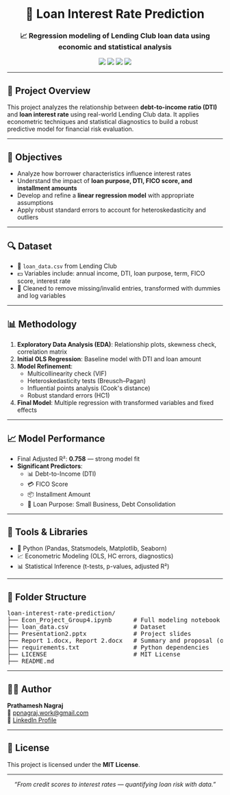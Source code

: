 <h1 align="center">💸 Loan Interest Rate Prediction</h1>
<h3 align="center">📈 Regression modeling of Lending Club loan data using economic and statistical analysis</h3>

<p align="center">
  <img src="https://img.shields.io/badge/Domain-Econometrics-blue?style=for-the-badge" />
  <img src="https://img.shields.io/badge/Data-LendingClub-brightgreen?style=for-the-badge" />
  <img src="https://img.shields.io/badge/Model-OLS%20%2B%20Robust%20Regression-yellow?style=for-the-badge" />
  <img src="https://img.shields.io/badge/License-MIT-lightgrey?style=for-the-badge" />
</p>

<hr>

<h2>📌 Project Overview</h2>

<p>
This project analyzes the relationship between <strong>debt-to-income ratio (DTI)</strong> and <strong>loan interest rate</strong> using real-world Lending Club data. It applies econometric techniques and statistical diagnostics to build a robust predictive model for financial risk evaluation.
</p>

---

<h2>🎯 Objectives</h2>

<ul>
  <li>Analyze how borrower characteristics influence interest rates</li>
  <li>Understand the impact of <strong>loan purpose, DTI, FICO score, and installment amounts</strong></li>
  <li>Develop and refine a <strong>linear regression model</strong> with appropriate assumptions</li>
  <li>Apply robust standard errors to account for heteroskedasticity and outliers</li>
</ul>

---

<h2>🔍 Dataset</h2>

<ul>
  <li>📁 <code>loan_data.csv</code> from Lending Club</li>
  <li>💵 Variables include: annual income, DTI, loan purpose, term, FICO score, interest rate</li>
  <li>🧹 Cleaned to remove missing/invalid entries, transformed with dummies and log variables</li>
</ul>

---

<h2>📊 Methodology</h2>

<ol>
  <li><strong>Exploratory Data Analysis (EDA)</strong>: Relationship plots, skewness check, correlation matrix</li>
  <li><strong>Initial OLS Regression</strong>: Baseline model with DTI and loan amount</li>
  <li><strong>Model Refinement</strong>:
    <ul>
      <li>Multicollinearity check (VIF)</li>
      <li>Heteroskedasticity tests (Breusch–Pagan)</li>
      <li>Influential points analysis (Cook's distance)</li>
      <li>Robust standard errors (HC1)</li>
    </ul>
  </li>
  <li><strong>Final Model</strong>: Multiple regression with transformed variables and fixed effects</li>
</ol>

---

<h2>📈 Model Performance</h2>

<ul>
  <li>Final Adjusted R²: <strong>0.758</strong> — strong model fit</li>
  <li><strong>Significant Predictors</strong>:
    <ul>
      <li>📊 Debt-to-Income (DTI)</li>
      <li>💳 FICO Score</li>
      <li>📦 Installment Amount</li>
      <li>🏢 Loan Purpose: Small Business, Debt Consolidation</li>
    </ul>
  </li>
</ul>

---

<h2>🧰 Tools & Libraries</h2>

<ul>
  <li>🧮 Python (Pandas, Statsmodels, Matplotlib, Seaborn)</li>
  <li>📈 Econometric Modeling (OLS, HC errors, diagnostics)</li>
  <li>📊 Statistical Inference (t-tests, p-values, adjusted R²)</li>
</ul>

---

<h2>📁 Folder Structure</h2>

<pre>
loan-interest-rate-prediction/
├── Econ_Project_Group4.ipynb      # Full modeling notebook
├── loan_data.csv                  # Dataset
├── Presentation2.pptx             # Project slides
├── Report 1.docx, Report 2.docx   # Summary and proposal (optional)
├── requirements.txt               # Python dependencies
├── LICENSE                        # MIT License
├── README.md
</pre>

---

<h2>🙋‍♂️ Author</h2>

<p>
<strong>Prathamesh Nagraj</strong><br>
📧 <a href="mailto:ppnagraj.work@gmail.com">ppnagraj.work@gmail.com</a><br>
🔗 <a href="https://www.linkedin.com/in/prathamesh-nagraj/">LinkedIn Profile</a>
</p>

---

<h2>📄 License</h2>

<p>This project is licensed under the <strong>MIT License</strong>.</p>

---

<p align="center"><em>“From credit scores to interest rates — quantifying loan risk with data.”</em></p>
